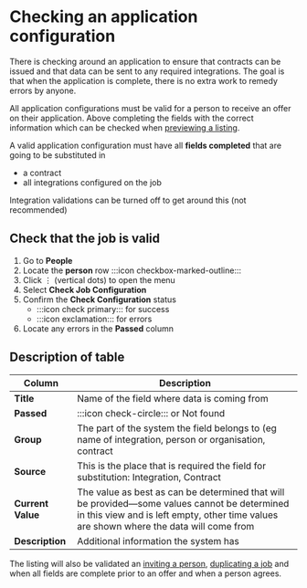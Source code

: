 # Checking an application configuration

There is checking around an application to ensure that contracts can be issued and that data can be sent to any required integrations. The goal is that when the application is complete, there is no extra work to remedy errors by anyone.

All application configurations must be valid for a person to receive an offer on their application. Above completing the
fields with the correct information which can be checked when [previewing a listing](previewing-a-job).

A valid application configuration must have all **fields completed** that are going to be substituted in 
* a contract
* all integrations configured on the job

<prompt>

Integration validations can be turned off to get around this (not recommended)

</prompt>

<instructions>

## Check that the job is valid

1. Go to **People**
2. Locate the **person** row :::icon checkbox-marked-outline:::
3. Click &vellip; (vertical dots) to open the menu
4. Select **Check Job Configuration**
5. Confirm the **Check Configuration** status
    * :::icon check primary::: for success
    * :::icon exclamation::: for errors
6. Locate any errors in the **Passed** column

</instructions>

## Description of table
| Column            | Description                                                                                                                                                                             |
|-------------------|-----------------------------------------------------------------------------------------------------------------------------------------------------------------------------------------|
| **Title**         | Name of the field where data is coming from                                                                                                                                             |
| **Passed**        | :::icon check-circle::: or Not found                                                                                                                                                 |
| **Group**         | The part of the system the field belongs to (eg name of integration, person or organisation, contract                                                                                   |
| **Source**        | This is the place that is required the field for substitution: Integration, Contract                                                                                                    |
| **Current Value** | The value as best as can be determined that will be provided—some values cannot be determined in this view and is left empty, other time values are shown where the data will come from |
| **Description**   | Additional information the system has                                                                                                                                                   |

<prompt>

The listing will also be validated
an [inviting a person](inviting-for-jobs), [duplicating a job](duplicate-a-job) and when all fields are complete prior
to an offer and when a person agrees.   

</prompt>
